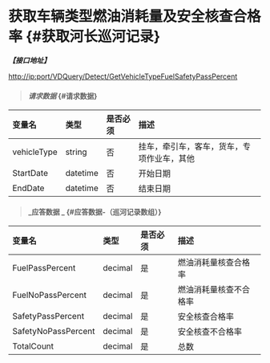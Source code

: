 # 获取车辆类型燃油消耗量及安全核查合格率 {#获取河长巡河记录}

_**【接口地址】**_

[http://ip:port/VDQuery/Detect/GetVehicleTypeFuelSafetyPassPercent](http://ip:port/EqmQuery/Equipment/GetEquipmentList)

> #### _请求数据_ {#请求数据}

| 变量名 | 类型 | 是否必须 | 描述 |
| :--- | :--- | :--- | :--- |
| vehicleType | string | 否 | 挂车，牵引车，客车，货车，专项作业车，其他 |
| StartDate | datetime | 否 | 开始日期 |
| EndDate | datetime | 否 | 结束日期 |

> #### _应答数据 _ {#应答数据-（巡河记录数组）}

| 变量名 | 类型 | 是否必须 | 描述 |
| :--- | :--- | :--- | :--- |
| FuelPassPercent | decimal | 是 | 燃油消耗量核查合格率 |
| FuelNoPassPercent | decimal | 是 | 燃油消耗量核查不合格率 |
| SafetyPassPercent | decimal | 是 | 安全核查合格率 |
| SafetyNoPassPercent | decimal | 是 | 安全核查不合格率 |
| TotalCount | decimal | 是 | 总数 |



